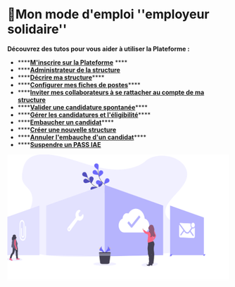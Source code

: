 # 📙Mon mode d'emploi ''employeur solidaire''

**Découvrez des tutos pour vous aider à utiliser la Plateforme :**

* \*\*\*\*[**M'inscrire sur la Plateforme**](inscription-employeur.md) ****
* \*\*\*\*[**Administrateur de la structure**](administrateur-de-la-structure.md)
* \*\*\*\*[**Décrire ma structure**](description-structure.md)\*\*\*\*
* \*\*\*\*[**Configurer mes fiches de postes**](gerer-les-fiches-de-poste.md)\*\*\*\*
* \*\*\*\*[**Inviter mes collaborateurs à se rattacher au compte de ma structure**](invitation-collaborateurs.md)
* \*\*\*\*[**Valider une candidature spontanée**](valider-une-candidature-spontanee.md)\*\*\*\*
* \*\*\*\*[**Gérer les candidatures et l'éligibilité**](gerer-les-candidatures-et-leligibilite.md)\*\*\*\*
* \*\*\*\*[**Embaucher un candidat**](embaucher-un-candidat.md)\*\*\*\*
* \*\*\*\*[**Créer une nouvelle structure**](creer-une-nouvelle-structure.md)
* \*\*\*\*[**Annuler l'embauche d'un candidat**](https://doc.inclusion.beta.gouv.fr/mon-monde-demploi-employeur-solidaire/annuler-lembauche-dun-candidat)\*\*\*\*
* \*\*\*\*[**Suspendre un PASS IAE**](suspendre-un-pass-iae.md)

![](../.gitbook/assets/capture-de-cran-2020-06-26-a-20.15.23.png)

